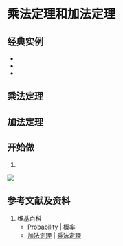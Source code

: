 # 乘法定理和加法定理

## 经典实例
- 
- 
- 

## 乘法定理

## 加法定理

## 开始做

1.

![](/images/概率/概率论公理和经典实验/乘法定理和加法定理/1a1.jpg)

## 参考文献及资料

1. 维基百科
	- [Probability](https://en.wikipedia.org/wiki/Probability) | [概率](https://zh.wikipedia.org/wiki/概率) 
	- [加法定理](https://baike.baidu.com/item/加法定理/3699195) | [乘法定理](https://baike.baidu.com/item/乘法定理/4475518) 
